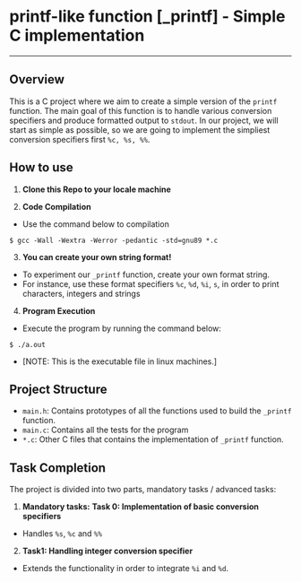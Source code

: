 # printf-like function [_printf] - Simple C implementation

----

## Overview

This is a C project where we aim to create a simple version of the `printf` function. The main goal of this function
is to handle various conversion specifiers and produce formatted output to `stdout`. In our project, we will start as simple as 
possible, so we are going to implement the simpliest conversion specifiers first `%c, %s, %%`.

## How to use
1. **Clone this Repo to your locale machine**

2. **Code Compilation**
- Use the command below to compilation
```
$ gcc -Wall -Wextra -Werror -pedantic -std=gnu89 *.c
```

3. **You can create your own string format!**
- To experiment our `_printf` function, create your own format string.
- For instance, use these format specifiers `%c`, `%d`, `%i`, `s`, in order to print characters, integers and strings

4. **Program Execution**
- Execute the program by running the command below:
```
$ ./a.out
``` 
- [NOTE: This is the executable file in linux machines.]

## Project Structure
- `main.h`: Contains prototypes of all the functions used to build the `_printf` function.
- `main.c`: Contains all the tests for the program
- `*.c`: Other C files that contains the implementation of `_printf` function.

## Task Completion
The project is divided into two parts, mandatory tasks / advanced tasks:
1. **Mandatory tasks:**
**Task 0: Implementation of basic conversion specifiers**
- Handles `%s`, `%c` and `%%`

2. **Task1: Handling integer conversion specifier**
- Extends the functionality in order to integrate `%i` and `%d`.
